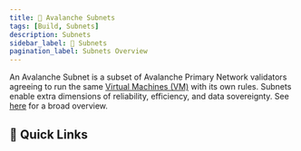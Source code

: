 ```yaml
---
title: 🔺 Avalanche Subnets 
tags: [Build, Subnets]
description: Subnets 
sidebar_label: 🔺 Subnets
pagination_label: Subnets Overview
---
```


An Avalanche Subnet is a subset of Avalanche Primary Network validators agreeing to run the same [Virtual
Machines (VM)](/docs/learn/avalanche/subnets-overview.md#virtual-machines) with its own rules. Subnets
enable extra dimensions of reliability, efficiency, and data sovereignty. See [here](/learn/avalanche/subnets-overview.md)
for a broad overview. 

## 🔗 Quick Links
